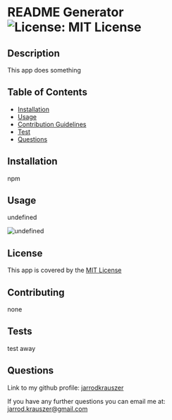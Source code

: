 # README Generator     ![License: MIT License](https://img.shields.io/badge/License-MIT-yellow.svg)
  
  ## Description
  
  This app does something

  ## Table of Contents

  - [Installation](#installation)
  - [Usage](#usage)
  - [Contribution Guidelines](#contributing)
  - [Test](#tests)
  - [Questions](#questions)

  ## Installation

  npm

  ## Usage

  undefined

  ![undefined](assets/images/undefined)

  ## License
  
  This app is covered by the [MIT License](https://opensource.org/licenses/MIT)

  ## Contributing

  none
 
  
  ## Tests

  test away

  ## Questions

  Link to my github profile: [jarrodkrauszer](https://github.com/jarrodkrauszer)
  
  If you have any further questions you can email me at: [jarrod.krauszer@gmail.com](jarrod.krauszer@gmail.com)
